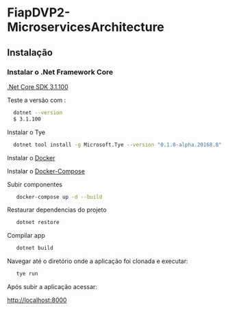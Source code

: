 # FiapDVP2-MicroservicesArchitecture

## Instalação

### Instalar o .Net Framework Core

[.Net Core SDK 3.1.100](https://dotnet.microsoft.com/download/dotnet-core/3.1)

Teste a versão com :

```bash
  dotnet --version
  $ 3.1.100
```

Instalar o Tye

```bash
  dotnet tool install -g Microsoft.Tye --version "0.1.0-alpha.20168.8" --add-source https://dotnetfeed.blob.core.windows.net/dotnet-core/index.json
```

Instalar o [Docker](www.docker.io)

Instalar o [Docker-Compose](https://docs.docker.com/compose/)

Subir componentes

```bash
   docker-compose up -d --build
```

Restaurar dependencias do projeto

```bash
   dotnet restore
```

Compilar app

```bash
   dotnet build
```

Navegar até o diretório onde a aplicação foi clonada e executar:

```bash
   tye run
```

Após subir a aplicação acessar:

<http://localhost:8000>
